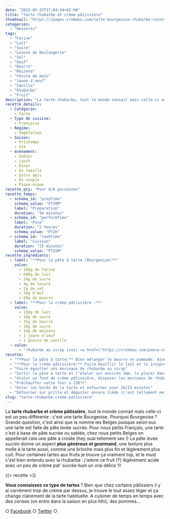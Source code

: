 ```yaml
---
date: "2015-05-25T17:04:44+02:00"
title: "Tarte rhubarbe et crème pâtissière"
thumbnail: "https://images.crokmou.com/tarte-bourgeoise-rhubarbe-recette-crokmou-blog-culinaire1.jpg"
categories:
  - "Desserts"
tags:
  - "Farine"
  - "Lait"
  - "Sucre"
  - "Levure de Boulangerie"
  - "Sel"
  - "Oeuf"
  - "Beurre"
  - "Maïzena"
  - "Fécule de maïs"
  - "Jaune d'oeuf"
  - "Vanille"
  - "Rhubarbe"
  - "Fruit"
description: "La tarte rhubarbe, tout le monde connait mais celle-ci est un peu différente : c'est une tarte Bourgeoise. Pourquoi Bourgeoise ? ..."
recette_details:
  - Catégorie:
    - Tarte
  - Type de cuisine:
    - Française
  - Régime:
    - Végétarien
  - Saison:
    - Printemps
    - été
  - évènement:
    - Goûter
    - Lunch
    - Diner
    - En famille
    - Entre amis
    - En couple
    - Pique-nique
recette_qty: "Pour 4/6 personnes"
recette_temps:
  - schema_id: "prepTime"
    schema_value: "PT30M"
    label: "Préparation"
    duration: "30 minutes"
  - schema_id: "performTime"
    label: "Pose"
    duration: "2 heures"
    schema_value: "PT2H"
  - schema_id: "cookTime"
    label: "Cuisson"
    duration: "25 minutes"
    schema_value: "PT25M"
recette_ingredients:
  - label: "**Pour la pâte à tarte (Bourgeoise)**"
    value:
      - 166g de farine
      - 600g de lait
      - 14g de sucre
      - 4g de levure
      - 2g de sel
      - 34g d’œuf
      - 60g de beurre
  - label: "**Pour la crème pâtissière :**"
    value:
      - 150g de lait
      - 18g de sucre
      - 15g de beurre
      - 18g de sucre
      - 14g de maïzena
      - 1 jaune d'oeuf
      - 1 gousse de vanille
  - value:
      - "rhubarbe au sirop (voir <a href=\"https://crokmou.com/panna-cotta-vegan-a-la-vanille-et-sa-gelee-de-rhubarbe-vegan-vanilla-panna-cotta-with-rhubarb-jelly/\" target=\"_blank\">Panna Cotta à la rhubarbe</a>)"
recette:
  - "**Pour la pâte à tarte:** Bien mélanger le beurre en pommade. Ajouter le sucre et le sel, mélanger de nouveau. Ajouter l’œuf puis la farine et la levure Bien mélanger jusqu’à l’obtention d’une pâte homogène mais pas trop non plus afin de ne pas développer le réseau de gluten. Filmer et mettre au frais de 2 à 24h"
  - "**Pour la crème pâtissière:** Faire bouillir le lait et le 1<sup>er</sup> sucre. Mélanger le 2<sup>ème</sup> sucre et la maïzena. Ajoutez l’œuf et mélanger de nouveau. Verser un peu de lait bouilli dans le mélange sucre/maïzena/œuf. Mélanger et reverser dans le reste de lait encore sur la casserole Lorsque le mélange commence à faire des bulles, continuer de mélanger et stériliser l’appareil encore 2 minutes Ajouter le beurre, mélanger et verser la crème pâtissière sur une plaque préalablement recouverte de papier film Filmer la crème pâtissière au contact et faire refroidir rapidement"
  - "Faire égoutter vos morceaux de rhubarbe au sirop"
  - "Sortir la pâte à tarte et l'étaler sur environ 3mm, la placer dans votre moule à tarte préalablement (bien) beurré et foncer (c'est à dire ajuster votre pâte selon le moule, couper les bords tout ça)."
  - "étaler un fond de crème pâtissière, disposer les morceaux de rhubarbe comme il vous semble et laisser 'pousser' la tarte pendant environ 30 minutes à l'air libre"
  - "Préchauffer votre four à 230°C"
  - "Dorer les bords de la tarte et enfourner pour 20/25 minutes"
  - "Défourner sur grille et déguster encore tiède (c'est tellement meilleur !!!)"
slug: "tarte-rhubarbe-creme-patissiere"
---
```


La **tarte rhubarbe et crème pâtissière**, tout le monde connait mais celle-ci est un peu différente : c'est une tarte Bourgeoise. Pourquoi Bourgeoise ? Grande question, c'est ainsi que la nomme les Belges puisque selon eux une tarte est faite de pâte levée sucrée. Pour nous petits Français, une tarte c'est à base de pâte sucrée ou sablée, chez nous petits Belges on appellerait cela une pâte à croûte (hey ouai tellement sex !) La _pâte levée sucrée_ donne un aspect **plus généreux et gourmand**, une texture plus molle à la tarte aussi, comme une brioche mais plus fin et légèrement plus cuit. Pour certaines tartes aux fruits je trouve ça vraiment top, et le must c'est bien entendu avec la rhubarbe : j'adore ce fruit (?) légèrement acide avec un peu de crème pat' sucrée hum un vrai délice !!!

{{< recette >}}

**Vous connaissez ce type de tartes** ? Bien que chez certains pâtissiers il y ai carrément trop de crème par dessus, je trouve le tout assez léger et ça change clairement de la tarte habituelle. A cuisiner de temps en temps avec des cerises (on entre dans la saison en plus hihi), des pommes...

○ [Facebook](https://www.facebook.com/crokmou.blog) ○ [Twitter](https://twitter.com/Crokmou) ○
